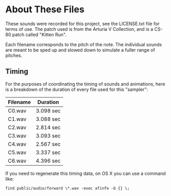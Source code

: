 # About These Files

These sounds were recorded for this project, see the LICENSE.txt file for terms
of use. The patch used is from the Arturia V Collection, and is a CS-80 patch
called "Kitten Run".

Each filename corresponds to the pitch of the note. The individual sounds are
meant to be sped up and slowed down to simulate a fuller range of pitches.

## Timing

For the purposes of coordinating the timing of sounds and animations, here is a
breakdown of the duration of every file used for this "sampler":

| Filename | Duration   |
| -------- | ---------- |
| C0.wav   | 3.098 sec  |
| C1.wav   | 3.088 sec  |
| C2.wav   | 2.814 sec  |
| C3.wav   | 3.093 sec  |
| C4.wav   | 2.567 sec  |
| C5.wav   | 3.337 sec  |
| C6.wav   | 4.396 sec  |

If you need to regenerate this timing data, on OS X you can use a command like:

```find public/audio/forward \*.wav -exec afinfo -b {} \;```
